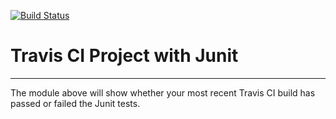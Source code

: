 [![Build Status](https://travis-ci.org/tylerbakke/gittest.svg?branch=master)](https://travis-ci.org/tylerbakke/gittest)
# Travis CI Project with Junit
----------
The module above will show whether your most recent Travis CI
build has passed or failed the Junit tests. 
